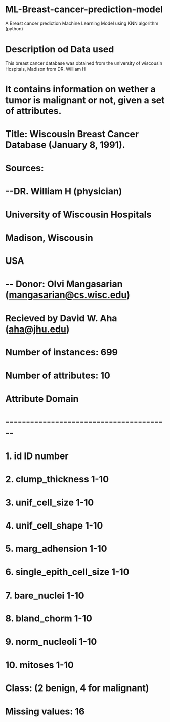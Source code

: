 # ML-Breast-cancer-prediction-model
A Breast cancer prediction Machine Learning Model using KNN algorithm (python)

# Description od Data used
This breast cancer database was obtained from the university of wiscousin Hospitals, Madison from DR. William H
#              It contains information on wether a tumor is malignant or not, given a set of attributes.
# Title: Wiscousin Breast Cancer Database (January 8, 1991).
# Sources: 
#          --DR. William H (physician)
#          University of Wiscousin Hospitals
#          Madison, Wiscousin
#          USA
#          -- Donor: Olvi Mangasarian (mangasarian@cs.wisc.edu)
#          Recieved by David W. Aha (aha@jhu.edu)
# Number of instances: 699
# Number of attributes: 10
#   Attribute                    Domain
# ----------------------------------------
#   1. id                        ID number
#   2. clump_thickness           1-10
#   3. unif_cell_size            1-10
#   4. unif_cell_shape           1-10
#   5. marg_adhension            1-10
#   6. single_epith_cell_size    1-10
#   7. bare_nuclei               1-10
#   8. bland_chorm               1-10
#   9. norm_nucleoli             1-10
#   10. mitoses                  1-10
# Class: (2 benign, 4 for malignant)
# Missing values: 16
